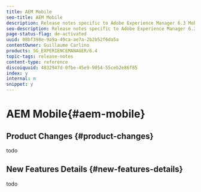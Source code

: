 ```yaml
---
title: AEM Mobile
seo-title: AEM Mobile
description: Release notes specific to Adobe Experience Manager 6.3 Mobile.
seo-description: Release notes specific to Adobe Experience Manager 6.3 Mobile.
page-status-flag: de-activated
uuid: 08bf398e-9a9a-49ca-ae7a-2b2b52f6da5a
contentOwner: Guillaume Carlino
products: SG_EXPERIENCEMANAGER/6.4
topic-tags: release-notes
content-type: reference
discoiquuid: 4832947d-0fbe-45e9-9054-55ceb2e86f85
index: y
internal: n
snippet: y
---
```


# AEM Mobile{#aem-mobile}

## Product Changes {#product-changes}

todo

## New Features Details {#new-features-details}

todo
